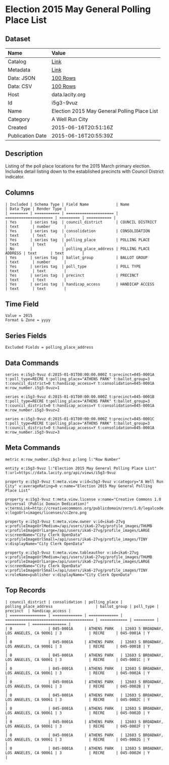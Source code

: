# Election 2015 May General Polling Place List

## Dataset

| Name | Value |
| :--- | :---- |
| Catalog | [Link](https://catalog.data.gov/dataset/election-2015-may-general-polling-place-list) |
| Metadata | [Link](https://data.lacity.org/api/views/i5g3-9vuz) |
| Data: JSON | [100 Rows](https://data.lacity.org/api/views/i5g3-9vuz/rows.json?max_rows=100) |
| Data: CSV | [100 Rows](https://data.lacity.org/api/views/i5g3-9vuz/rows.csv?max_rows=100) |
| Host | data.lacity.org |
| Id | i5g3-9vuz |
| Name | Election 2015 May General Polling Place List |
| Category | A Well Run City |
| Created | 2015-06-16T20:51:16Z |
| Publication Date | 2015-06-16T20:55:39Z |

## Description

Listing of the poll place locations for the 2015 March primary election. Includes detail listing down to the established precincts with Council District indicator.

## Columns

```ls
| Included | Schema Type | Field Name            | Name                  | Data Type | Render Type |
| ======== | =========== | ===================== | ===================== | ========= | =========== |
| Yes      | series tag  | council_district      | COUNCIL DISTRICT      | text      | number      |
| Yes      | series tag  | consolidation         | CONSOLIDATION         | text      | text        |
| Yes      | series tag  | polling_place         | POLLING PLACE         | text      | text        |
| No       |             | polling_place_address | POLLING PLACE ADDRESS | text      | text        |
| Yes      | series tag  | ballot_group          | BALLOT GROUP          | text      | number      |
| Yes      | series tag  | poll_type             | POLL TYPE             | text      | text        |
| Yes      | series tag  | precinct              | PRECINCT              | text      | text        |
| Yes      | series tag  | handicap_access       | HANDICAP ACCESS       | text      | text        |
```

## Time Field

```ls
Value = 2015
Format & Zone = yyyy
```

## Series Fields

```ls
Excluded Fields = polling_place_address
```

## Data Commands

```ls
series e:i5g3-9vuz d:2015-01-01T00:00:00.000Z t:precinct=045-0001A t:poll_type=RECRE t:polling_place="ATHENS PARK" t:ballot_group=3 t:council_district=0 t:handicap_access=Y t:consolidation=045-0001A m:row_number.i5g3-9vuz=1

series e:i5g3-9vuz d:2015-01-01T00:00:00.000Z t:precinct=045-0001B t:poll_type=RECRE t:polling_place="ATHENS PARK" t:ballot_group=3 t:council_district=0 t:handicap_access=Y t:consolidation=045-0001A m:row_number.i5g3-9vuz=2

series e:i5g3-9vuz d:2015-01-01T00:00:00.000Z t:precinct=045-0001C t:poll_type=RECRE t:polling_place="ATHENS PARK" t:ballot_group=3 t:council_district=0 t:handicap_access=Y t:consolidation=045-0001A m:row_number.i5g3-9vuz=3
```

## Meta Commands

```ls
metric m:row_number.i5g3-9vuz p:long l:"Row Number"

entity e:i5g3-9vuz l:"Election 2015 May General Polling Place List" t:url=https://data.lacity.org/api/views/i5g3-9vuz

property e:i5g3-9vuz t:meta.view v:id=i5g3-9vuz v:category="A Well Run City" v:averageRating=0 v:name="Election 2015 May General Polling Place List"

property e:i5g3-9vuz t:meta.view.license v:name="Creative Commons 1.0 Universal (Public Domain Dedication)" v:termsLink=http://creativecommons.org/publicdomain/zero/1.0/legalcode v:logoUrl=images/licenses/ccZero.png

property e:i5g3-9vuz t:meta.view.owner v:id=ika6-27vg v:profileImageUrlMedium=/api/users/ika6-27vg/profile_images/THUMB v:profileImageUrlLarge=/api/users/ika6-27vg/profile_images/LARGE v:screenName="City Clerk OpenData" v:profileImageUrlSmall=/api/users/ika6-27vg/profile_images/TINY v:displayName="City Clerk OpenData"

property e:i5g3-9vuz t:meta.view.tableauthor v:id=ika6-27vg v:profileImageUrlMedium=/api/users/ika6-27vg/profile_images/THUMB v:profileImageUrlLarge=/api/users/ika6-27vg/profile_images/LARGE v:screenName="City Clerk OpenData" v:profileImageUrlSmall=/api/users/ika6-27vg/profile_images/TINY v:roleName=publisher v:displayName="City Clerk OpenData"
```

## Top Records

```ls
| council_district | consolidation | polling_place | polling_place_address                   | ballot_group | poll_type | precinct  | handicap_access | 
| ================ | ============= | ============= | ======================================= | ============ | ========= | ========= | =============== | 
| 0                | 045-0001A     | ATHENS PARK   | 12603 S BROADWAY, LOS ANGELES, CA 90061 | 3            | RECRE     | 045-0001A | Y               | 
| 0                | 045-0001A     | ATHENS PARK   | 12603 S BROADWAY, LOS ANGELES, CA 90061 | 3            | RECRE     | 045-0001B | Y               | 
| 0                | 045-0001A     | ATHENS PARK   | 12603 S BROADWAY, LOS ANGELES, CA 90061 | 3            | RECRE     | 045-0001C | Y               | 
| 0                | 045-0001A     | ATHENS PARK   | 12603 S BROADWAY, LOS ANGELES, CA 90061 | 3            | RECRE     | 045-0002A | Y               | 
| 0                | 045-0001A     | ATHENS PARK   | 12603 S BROADWAY, LOS ANGELES, CA 90061 | 3            | RECRE     | 045-0002B | Y               | 
| 0                | 045-0001A     | ATHENS PARK   | 12603 S BROADWAY, LOS ANGELES, CA 90061 | 3            | RECRE     | 045-0002C | Y               | 
| 0                | 045-0001A     | ATHENS PARK   | 12603 S BROADWAY, LOS ANGELES, CA 90061 | 3            | RECRE     | 045-0002D | Y               | 
| 0                | 045-0001A     | ATHENS PARK   | 12603 S BROADWAY, LOS ANGELES, CA 90061 | 3            | RECRE     | 045-0002F | Y               | 
| 0                | 045-0001A     | ATHENS PARK   | 12603 S BROADWAY, LOS ANGELES, CA 90061 | 3            | RECRE     | 045-0002G | Y               | 
| 0                | 045-0001A     | ATHENS PARK   | 12603 S BROADWAY, LOS ANGELES, CA 90061 | 3            | RECRE     | 045-0002H | Y               | 
```